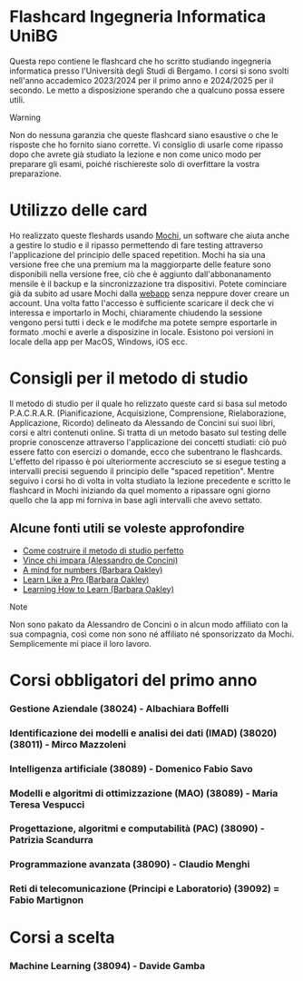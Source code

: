 <h1> Flashcard Ingegneria Informatica UniBG </h1>

Questa repo contiene le flashcard che ho scritto studiando ingegneria informatica presso l'Università degli Studi di Bergamo. I corsi si sono svolti nell'anno accademico 2023/2024 per il primo anno e 2024/2025 per il secondo. Le metto a disposizione sperando che a qualcuno possa essere utili.

> [!WARNING]
> Non do nessuna garanzia che queste flashcard siano esaustive o che le risposte che ho fornito siano corrette. Vi consiglio di usarle come ripasso dopo che avrete già studiato la lezione e non come unico modo per preparare gli esami, poiché rischiereste solo di overfittare la vostra preparazione.

# Utilizzo delle card
Ho realizzato queste fleshards usando <a href='https://mochi.cards' target='blank'>Mochi</a>, un software che aiuta anche a gestire lo studio e il ripasso permettendo di fare testing attraverso l'applicazione del principio delle spaced repetition. Mochi ha sia una versione free che una premium ma la maggiorparte delle feature sono disponibili nella versione free, ciò che è aggiunto dall'abbonanamento mensile è il backup e la sincronizzazione tra dispositivi. Potete cominciare già da subito ad usare Mochi dalla <a href='https://app.mochi.cards' target='blank'>webapp</a> senza neppure dover creare un account. Una volta fatto l'accesso è sufficiente scaricare il deck che vi interessa e importarlo in Mochi, chiaramente chiudendo la sessione vengono persi tutti i deck e le modifche ma potete sempre esportarle in formato .mochi e averle a disposizine in locale. Esistono poi versioni in locale della app per MacOS, Windows, iOS ecc.

# Consigli per il metodo di studio
Il metodo di studio per il quale ho relizzato queste card si basa sul metodo P.A.C.R.A.R. (Pianificazione, Acquisizione, Comprensione, Rielaborazione, Applicazione, Ricordo) delineato da Alessando de Concini sui suoi libri, corsi e altri contenuti online. Si tratta di un metodo basato sul testing delle proprie conoscenze attraverso l'applicazione dei concetti studiati: ciò può essere fatto con esercizi o domande, ecco che subentrano le flashcards. L'effetto del ripasso è poi ulteriormente accresciuto se si esegue testing a intervalli precisi seguendo il principio delle "spaced repetition".
Mentre seguivo i corsi ho di volta in volta studiato la lezione precedente e scritto le flashcard in Mochi iniziando da quel momento a ripassare ogni giorno quello che la app mi forniva in base agli intervalli che avevo settato.
## Alcune fonti utili se voleste approfondire
<ul>
<li> <a href='https://www.alessandrodeconcini.com/metodo-di-studio/costruire-metodo-studio-perfetto'>Come costruire il metodo di studio perfetto</a>
<li> <a href='https://www.feltrinellieditore.it/opera/vince-chi-impara/'>Vince chi impara (Alessandro de Concini)</a>
<li> <a href='https://www.google.com/url?sa=t&source=web&rct=j&opi=89978449&url=https://barbaraoakley.com/books/a-mind-for-numbers/'>A mind for numbers (Barbara Oakley)</a>
<li> <a href='https://www.google.com/url?sa=t&source=web&rct=j&opi=89978449&url=https://barbaraoakley.com/books/learn-like-a-pro/'>Learn Like a Pro (Barbara Oakley)</a>
<li> <a href='https://www.google.com/url?sa=t&source=web&rct=j&opi=89978449&url=https://barbaraoakley.com/books/learning-how-to-learn/'>Learning How to Learn (Barbara Oakley)</a>
</ul>

> [!NOTE]
> Non sono pakato da Alessandro de Concini o in alcun modo affiliato con la sua compagnia, così come non sono né affiliato né sponsorizzato da Mochi. Semplicemente mi piace il loro lavoro.

# Corsi obbligatori del primo anno

### Gestione Aziendale (38024) - Albachiara Boffelli

### Identificazione dei modelli e analisi dei dati (IMAD) (38020) (38011) - Mirco Mazzoleni

### Intelligenza artificiale (38089) - Domenico Fabio Savo

### Modelli e algoritmi di ottimizzazione (MAO) (38089) - Maria Teresa Vespucci

### Progettazione, algoritmi e computabilità (PAC) (38090) - Patrizia Scandurra

### Programmazione avanzata (38090) - Claudio Menghi

### Reti di telecomunicazione (Principi e Laboratorio) (39092) = Fabio Martignon


# Corsi a scelta

### Machine Learning (38094) - Davide Gamba